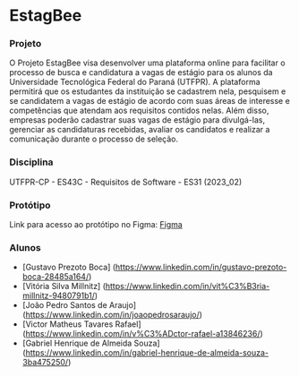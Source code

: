 # EstagBee

### Projeto
O Projeto EstagBee visa desenvolver uma plataforma online para facilitar o processo de busca e candidatura a vagas de estágio para os alunos da Universidade Tecnológica Federal do Paraná (UTFPR). A plataforma permitirá que os estudantes da instituição se cadastrem nela, pesquisem e se candidatem a vagas de estágio de acordo com suas áreas de interesse e competências que atendam aos requisitos contidos nelas. Além disso, empresas poderão cadastrar suas vagas de estágio para divulgá-las, gerenciar as candidaturas recebidas, avaliar os candidatos e realizar a comunicação durante o processo de seleção.

### Disciplina
UTFPR-CP - ES43C - Requisitos de Software - ES31 (2023_02)

### Protótipo
Link para acesso ao protótipo no Figma:
[Figma](https://www.figma.com/file/dwD8ZrD11MsWOJmlu42NuL/Estagbee?type=design&node-id=84%3A2448&mode=design&t=LDDzU3P5ghKUFGjt-1)

### Alunos
- [Gustavo Prezoto Boca] (https://www.linkedin.com/in/gustavo-prezoto-boca-28485a164/)
- [Vitória Silva Millnitz] (https://www.linkedin.com/in/vit%C3%B3ria-millnitz-9480791b1/)
- [João Pedro Santos de Araujo] (https://www.linkedin.com/in/joaopedrosaraujo/)
- [Victor Matheus Tavares Rafael] (https://www.linkedin.com/in/v%C3%ADctor-rafael-a13846236/)
- [Gabriel Henrique de Almeida Souza] (https://www.linkedin.com/in/gabriel-henrique-de-almeida-souza-3ba475250/)

